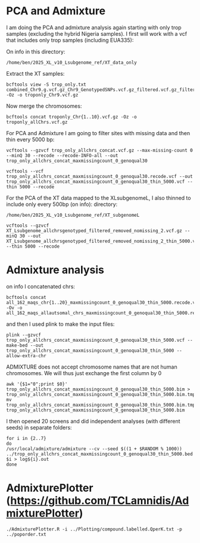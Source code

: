 # PCA and Admixture

I am doing the PCA and admixture analysis again starting with only trop samples (excluding the hybrid Nigeria samples). I first will work with a vcf that includes only trop samples (including EUA335):

On info in this directory:
```
/home/ben/2025_XL_v10_Lsubgenome_ref/XT_data_only
```
Extract the XT samples:
```
bcftools view -S trop_only.txt combined_Chr9.g.vcf.gz_Chr9_GenotypedSNPs.vcf.gz_filtered.vcf.gz_filtered_removed.vcf.gz -Oz -o troponly_Chr9.vcf.gz
```
Now merge the chromosomes:
```
bcftools concat troponly_Chr{1..10}.vcf.gz -Oz -o troponly_allChrs.vcf.gz
```


For PCA and Admixture I am going to filter sites with missing data and then thin every 5000 bp:
```
vcftools --gzvcf trop_only_allchrs_concat.vcf.gz --max-missing-count 0 --minQ 30 --recode --recode-INFO-all --out trop_only_allchrs_concat_maxmissingcount_0_genoqual30
```
```
vcftools --vcf trop_only_allchrs_concat_maxmissingcount_0_genoqual30.recode.vcf --out trop_only_allchrs_concat_maxmissingcount_0_genoqual30_thin_5000.vcf --thin 5000 --recode
```

For the PCA of the XT data mapped to the XLsubgenomeL, I also thinned to include only every 500bp (on info):
directory:
```
/home/ben/2025_XL_v10_Lsubgenome_ref/XT_subgenomeL
```
```
vcftools --gzvcf XT_Lsubgenome_allchrsgenotyped_filtered_removed_nomissing_2.vcf.gz --minQ 30 --out XT_Lsubgenome_allchrsgenotyped_filtered_removed_nomissing_2_thin_5000.vcf --thin 5000 --recode
```

# Admixture analysis

on info I concatenated  chrs:
```
bcftools concat all_162_maqs_chr{1..20}_maxmissingcount_0_genoqual30_thin_5000.recode.vcf -Ov -o all_162_maqs_allautsomal_chrs_maxmissingcount_0_genoqual30_thin_5000.recode.vcf
```
and then I used plink to make the input files:
```
plink --gzvcf trop_only_allchrs_concat_maxmissingcount_0_genoqual30_thin_5000.vcf --make-bed --out trop_only_allchrs_concat_maxmissingcount_0_genoqual30_thin_5000 --allow-extra-chr
```

ADMIXTURE does not accept chromosome names that are not human chromosomes. We will thus just exchange the first column by 0
```
awk '{$1="0";print $0}' trop_only_allchrs_concat_maxmissingcount_0_genoqual30_thin_5000.bim > trop_only_allchrs_concat_maxmissingcount_0_genoqual30_thin_5000.bim.tmp
mv trop_only_allchrs_concat_maxmissingcount_0_genoqual30_thin_5000.bim.tmp trop_only_allchrs_concat_maxmissingcount_0_genoqual30_thin_5000.bim
```
I then opened 20 screens and did independent analyses (with different seeds) in separate folders:
```
for i in {2..7}
do
/usr/local/admixture/admixture --cv --seed $((1 + $RANDOM % 1000)) ../trop_only_allchrs_concat_maxmissingcount_0_genoqual30_thin_5000.bed $i > log${i}.out
done
```

# AdmixturePlotter (https://github.com/TCLamnidis/AdmixturePlotter)

```
./AdmixturePlotter.R -i ../Plotting/compound.labelled.QperK.txt -p ../poporder.txt
```
